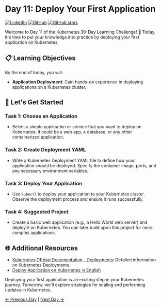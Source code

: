 # Day 11: Deploy Your First Application
[![LinkedIn](https://img.shields.io/badge/Connect%20with%20me%20on-LinkedIn-blue.svg)](https://www.linkedin.com/in/aman-devops/)
[![GitHub](https://img.shields.io/github/stars/AmanPathak-DevOps.svg?style=social)](https://github.com/AmanPathak-DevOps)
[![GitHub stars](https://img.shields.io/github/stars/AmanPathak-DevOps/30DaysOfKubernetes)](https://github.com/AmanPathak-DevOps/30DaysOfKubernetes/stargazers)

Welcome to Day 11 of the Kubernetes 30-Day Learning Challenge! 🚀 Today, it's time to put your knowledge into practice by deploying your first application on Kubernetes.

## 📋 Learning Objectives

By the end of today, you will:
- **Application Deployment**: Gain hands-on experience in deploying applications on a Kubernetes cluster.

## 🚀 Let's Get Started

### Task 1: Choose an Application
- Select a simple application or service that you want to deploy on Kubernetes. It could be a web app, a database, or any other containerized application.

### Task 2: Create Deployment YAML
- Write a Kubernetes Deployment YAML file to define how your application should be deployed. Specify the container image, ports, and any necessary environment variables.

### Task 3: Deploy Your Application
- Use `kubectl` to deploy your application to your Kubernetes cluster. Observe the deployment process and ensure it runs successfully.

### Task 4: Suggested Project
- Create a basic web application (e.g., a Hello World web server) and deploy it on Kubernetes. You can later build upon this project for more complex applications.

## 🌐 Additional Resources

- [Kubernetes Official Documentation - Deployments](https://kubernetes.io/docs/concepts/workloads/controllers/deployment/): Detailed information on Kubernetes Deployments.
- [Deploy Application on Kubernetes in English](https://youtu.be/-rDT9m1RKSA?si=ukRYcggSpOdyIGTV)

Deploying your first application is an exciting step in your Kubernetes journey. Tomorrow, we'll explore strategies for scaling and performing updates in Kubernetes.

[← Previous Day](../Day10/README.md) | [Next Day →](../Day12/README.md)